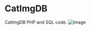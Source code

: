# CatImgDB
CatImgDB PHP and SQL code.
![Image](https://cdn.discordapp.com/attachments/757899868109799435/764800663955046400/unknown.png)
